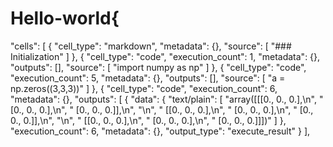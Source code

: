 # Hello-world{
 "cells": [
  {
   "cell_type": "markdown",
   "metadata": {},
   "source": [
    "### Initialization"
   ]
  },
  {
   "cell_type": "code",
   "execution_count": 1,
   "metadata": {},
   "outputs": [],
   "source": [
    "import numpy as np"
   ]
  },
  {
   "cell_type": "code",
   "execution_count": 5,
   "metadata": {},
   "outputs": [],
   "source": [
    "a = np.zeros((3,3,3))"
   ]
  },
  {
   "cell_type": "code",
   "execution_count": 6,
   "metadata": {},
   "outputs": [
    {
     "data": {
      "text/plain": [
       "array([[[0., 0., 0.],\n",
       "        [0., 0., 0.],\n",
       "        [0., 0., 0.]],\n",
       "\n",
       "       [[0., 0., 0.],\n",
       "        [0., 0., 0.],\n",
       "        [0., 0., 0.]],\n",
       "\n",
       "       [[0., 0., 0.],\n",
       "        [0., 0., 0.],\n",
       "        [0., 0., 0.]]])"
      ]
     },
     "execution_count": 6,
     "metadata": {},
     "output_type": "execute_result"
    }
   ],
